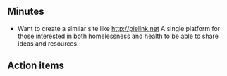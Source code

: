 ## Minutes

* Want to create a similar site like http://pielink.net A single platform for those interested in both homelessness and health to be able to share ideas and resources.

## Action items